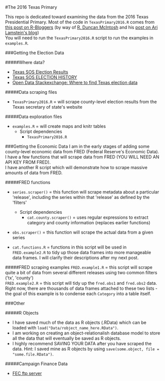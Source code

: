 #The 2016 Texas Primary

This repo is dedicated toward examining the data from the 2016 Texas Presidential Primary. Most of the code in `TexasPrimary2016.R` comes from [this post on R-Bloggers](http://www.r-bloggers.com/mapping-election-results-with-r-and-choroplethr/) (by way of [R. Duncan McIntosh](http://rduncanmcintosh.com/) and his [post on Ari Lamstein's blog](http://www.arilamstein.com/blog/2016/03/21/mapping-election-results-r-choroplethr/))  
You will need to run the `TexasPrimary2016.R` script to run the examples in `examples.R`.

###Getting the Election Data

#####Where data?
* [Texas SOS Election Results](http://www.sos.state.tx.us/elections/historical/)
* [Texas SOS ELECTION HISTORY](http://elections.sos.state.tx.us/index.htm)
* [Open Data Stackexchange: Where to find Texas election data](http://opendata.stackexchange.com/questions/6583/where-can-i-find-data-on-the-winner-of-the-presidential-popular-vote-by-u-s-cou/6587)

#####Data scraping files
* `TexasPrimary2016.R` = will scrape county-level election results from the Texas secretary of state's website

#####Data exploration files
* `examples.R` = will create maps and knitr tables
  * Script dependencies
    * `TexasPrimary2016.R`

###Getting the Economic Data
I am in the early stages  of adding some county-level economic data from FRED (Federal Reserve's Economic Data).  
I have a few functions that will scrape data from FRED (YOU WILL NEED AN API KEY FROM FRED).  
I have another R script which will demonstrate how to scrape massive amounts of data from FRED.

#####FRED functions
* `series.scraper()` = this function will scrape metadata about a particular 'release', including the series within that 'release' as defined by the 'filters'
  * Script dependencies
    * `cat.county.scraper()` = uses regular expressions to extract category and county information (replaces earlier functions)

* `obs.scraper()` = this function will scrape the actual data from a given series  
* `cat.functions.R` = functions in this script will be used in `FRED.example2.R` to tidy up those data frames into more manageable data frames. I will clarify their descriptions after my next post.  

#####FRED scraping examples
`FRED.example1.R` = this script will scrape quite a bit of data from several different releases using two common filters ('tx', 'county')  
`FRED.example2.R` = this script will tidy up the `fred.obs1` and `fred.obs2` data. Right now, there are thousands of data frames attached to these two lists - the goal of this example is to condense each `Category` into a table itself.

###Other

#####R Objects
* I have saved much of the data as R objects (.RData) which can be loaded with `load("Data/robject_name_here.RData")`.  
* I am working on creating an object-relationalish database model to store all the data that will eventually be saved as R objects.  
* I highly recommend SAVING YOUR DATA after you have scraped the data. Hint: I saved mine as R objects by using `save(some.object, file = "some.file.RData")`.  

#####Campaign Finance Data
* [FEC ftp server](ftp://ftp.fec.gov/FEC/)